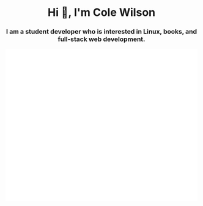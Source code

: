 <h1 align="center">Hi 👋, I'm Cole Wilson</h1>
<h3 align="center">I am a student developer who is interested in Linux, books, and full-stack web development.</h3>

![Metrics](https://github.com/cole-wilson/cole-wilson/blob/master/github-metrics.svg)
